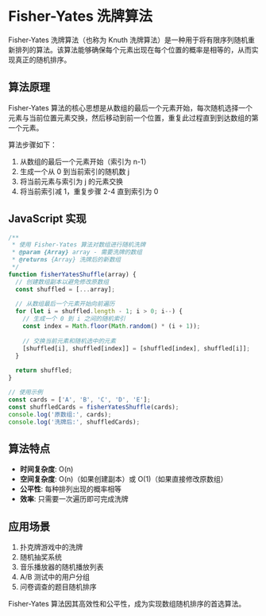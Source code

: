 # Fisher-Yates 洗牌算法

Fisher-Yates 洗牌算法（也称为 Knuth 洗牌算法）是一种用于将有限序列随机重新排列的算法。该算法能够确保每个元素出现在每个位置的概率是相等的，从而实现真正的随机排序。

## 算法原理

Fisher-Yates 算法的核心思想是从数组的最后一个元素开始，每次随机选择一个元素与当前位置元素交换，然后移动到前一个位置，重复此过程直到到达数组的第一个元素。

算法步骤如下：
1. 从数组的最后一个元素开始（索引为 n-1）
2. 生成一个从 0 到当前索引的随机数 j
3. 将当前元素与索引为 j 的元素交换
4. 将当前索引减 1，重复步骤 2-4 直到索引为 0

## JavaScript 实现

```js
/**
 * 使用 Fisher-Yates 算法对数组进行随机洗牌
 * @param {Array} array - 需要洗牌的数组
 * @returns {Array} 洗牌后的新数组
 */
function fisherYatesShuffle(array) {
  // 创建数组副本以避免修改原数组
  const shuffled = [...array];
  
  // 从数组最后一个元素开始向前遍历
  for (let i = shuffled.length - 1; i > 0; i--) {
    // 生成一个 0 到 i 之间的随机索引
    const index = Math.floor(Math.random() * (i + 1));
    
    // 交换当前元素和随机选中的元素
    [shuffled[i], shuffled[index]] = [shuffled[index], shuffled[i]];
  }
  
  return shuffled;
}

// 使用示例
const cards = ['A', 'B', 'C', 'D', 'E'];
const shuffledCards = fisherYatesShuffle(cards);
console.log('原数组:', cards);
console.log('洗牌后:', shuffledCards);
```

## 算法特点

- **时间复杂度**: O(n)
- **空间复杂度**: O(n)（如果创建副本）或 O(1)（如果直接修改原数组）
- **公平性**: 每种排列出现的概率相等
- **效率**: 只需要一次遍历即可完成洗牌

## 应用场景

1. 扑克牌游戏中的洗牌
2. 随机抽奖系统
3. 音乐播放器的随机播放列表
4. A/B 测试中的用户分组
5. 问卷调查的题目随机排序

Fisher-Yates 算法因其高效性和公平性，成为实现数组随机排序的首选算法。
